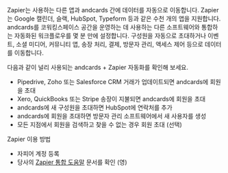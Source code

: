 Zapier는 사용하는 다른 앱과 andcards 간에 데이터를 자동으로 이동합니다. Zapier는 Google 캘린더, 슬랙, HubSpot, Typeform 등과 같은 수천 개의 앱을 지원합니다. andcards를 코워킹스페이스 공간을 운영하는 데 사용하는 다른 소프트웨어와 통합하는 자동화된 워크플로우를 몇 분 만에 설정합니다. 구성원을 자동으로 초대하거나 이벤트, 소셜 미디어, 커뮤니티 앱, 송장 처리, 결제, 방문자 관리, 액세스 제어 등으로 데이터를 이동합니다.

다음과 같이 널리 사용되는 andcards + Zapier 자동화를 확인해 보세요.
- Pipedrive, Zoho 또는 Salesforce CRM 거래가 업데이트되면 andcards에 회원을 초대
- Xero, QuickBooks 또는 Stripe 송장이 지불되면 andcards에 회원을 초대
- andcards에 새 구성원을 초대하면 HubSpot에 연락처를 추가
- andcards에 회원을 초대하면 방문자 관리 소프트웨어에서 새 사용자를 생성
- 모든 지점에서 회원을 검색하고 찾을 수 없는 경우 회원 초대 (선택)

Zapier 이용 방법
- 자피어 계정 등록
- 당사의 [Zapier 통합 도움말](http://help.andcards.com/en/articles/3818330-set-up-zapier-on-andcards) 문서를 확인 (영)
